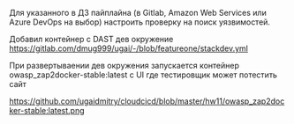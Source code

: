 Для указанного в ДЗ пайплайна (в Gitlab, Amazon Web Services или Azure DevOps на выбор) 
настроить проверку на поиск уязвимостей.


Добавил контейнер с DAST  дев окружение
https://gitlab.com/dmug999/ugai/-/blob/featureone/stackdev.yml

При развертываении дев окружения запускается контейнер owasp_zap2docker-stable:latest 
с UI где тестировщик может потестить сайт

https://github.com/ugaidmitry/cloudcicd/blob/master/hw11/owasp_zap2docker-stable:latest.png

